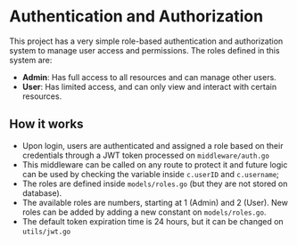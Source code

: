 # Authentication and Authorization

This project has a very simple role-based authentication and authorization system to manage user access and permissions.
The roles defined in this system are:
- **Admin**: Has full access to all resources and can manage other users.
- **User**: Has limited access, and can only view and interact with certain resources.


## How it works
- Upon login, users are authenticated and assigned a role based on their credentials through a JWT token processed on `middleware/auth.go`
- This middleware can be called on any route to protect it and future logic can be used by checking the variable inside `c.userID` and `c.username`;
- The roles are defined inside `models/roles.go` (but they are not stored on database).
- The available roles are numbers, starting at 1 (Admin) and 2 (User). New roles can be added by adding a new constant on `models/roles.go`.
- The default token expiration time is 24 hours, but it can be changed on `utils/jwt.go`
